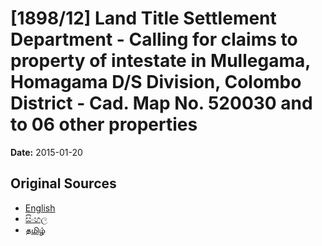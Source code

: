 # [1898/12] Land Title Settlement Department - Calling for claims to property of intestate in Mullegama, Homagama D/S Division, Colombo District - Cad. Map No. 520030 and to 06 other properties

**Date:** 2015-01-20

## Original Sources

- [English](https://documents.gov.lk/view/extra-gazettes/2015/1/1898-12_E.pdf)
- [සිංහල](https://documents.gov.lk/view/extra-gazettes/2015/1/1898-12_S.pdf)
- [தமிழ்](https://documents.gov.lk/view/extra-gazettes/2015/1/1898-12_T.pdf)
